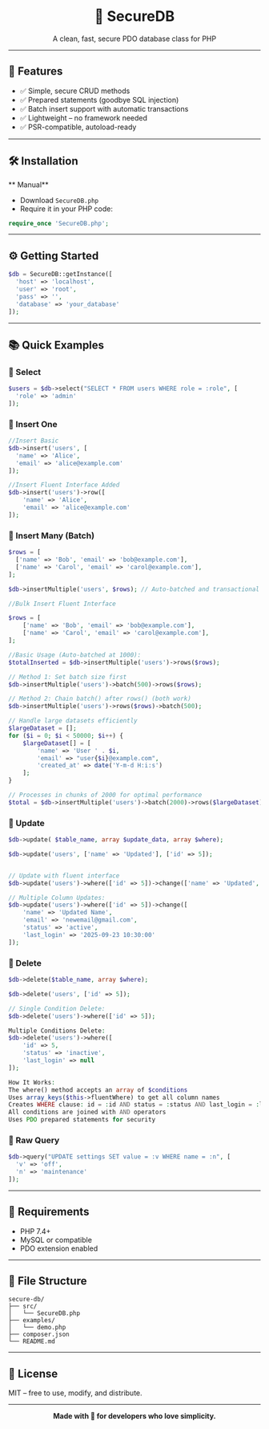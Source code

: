 <h1 align="center">🔐 SecureDB</h1>
<p align="center">A clean, fast, secure PDO database class for PHP</p> 
 
---

## 🚀 Features

- ✅ Simple, secure CRUD methods  
- ✅ Prepared statements (goodbye SQL injection)  
- ✅ Batch insert support with automatic transactions  
- ✅ Lightweight – no framework needed  
- ✅ PSR-compatible, autoload-ready  

---

## 🛠 Installation

** Manual**

- Download `SecureDB.php`
- Require it in your PHP code:

```php
require_once 'SecureDB.php';
```
 

---

## ⚙️ Getting Started

```php
$db = SecureDB::getInstance([
  'host' => 'localhost',
  'user' => 'root',
  'pass' => '',
  'database' => 'your_database'
]);
```

---

## 📚 Quick Examples

### 🔹 Select

```php
$users = $db->select("SELECT * FROM users WHERE role = :role", [
  'role' => 'admin'
]);
```

### 🔹 Insert One

```php
//Insert Basic
$db->insert('users', [
  'name' => 'Alice',
  'email' => 'alice@example.com'
]);

//Insert Fluent Interface Added
$db->insert('users')->row([
    'name' => 'Alice',
    'email' => 'alice@example.com'
]);

```

### 🔹 Insert Many (Batch)

```php
$rows = [
  ['name' => 'Bob', 'email' => 'bob@example.com'],
  ['name' => 'Carol', 'email' => 'carol@example.com'],
];

$db->insertMultiple('users', $rows); // Auto-batched and transactional

//Bulk Insert Fluent Interface

$rows = [
    ['name' => 'Bob', 'email' => 'bob@example.com'],
    ['name' => 'Carol', 'email' => 'carol@example.com'],
];

//Basic Usage (Auto-batched at 1000):
$totalInserted = $db->insertMultiple('users')->rows($rows);

// Method 1: Set batch size first
$db->insertMultiple('users')->batch(500)->rows($rows);

// Method 2: Chain batch() after rows() (both work)
$db->insertMultiple('users')->rows($rows)->batch(500);

// Handle large datasets efficiently
$largeDataset = [];
for ($i = 0; $i < 50000; $i++) {
    $largeDataset[] = [
        'name' => 'User ' . $i,
        'email' => "user{$i}@example.com",
        'created_at' => date('Y-m-d H:i:s')
    ];
}

// Processes in chunks of 2000 for optimal performance
$total = $db->insertMultiple('users')->batch(2000)->rows($largeDataset);

```

### 🔹 Update

```php
$db->update( $table_name, array $update_data, array $where);

$db->update('users', ['name' => 'Updated'], ['id' => 5]);


// Update with fluent interface
$db->update('users')->where(['id' => 5])->change(['name' => 'Updated', 'email' => 'code@gmail.com']);

// Multiple Column Updates:
$db->update('users')->where(['id' => 5])->change([
    'name' => 'Updated Name',
    'email' => 'newemail@gmail.com',
    'status' => 'active',
    'last_login' => '2025-09-23 10:30:00'
]);


```

### 🔹 Delete

```php
$db->delete($table_name, array $where);

$db->delete('users', ['id' => 5]);

// Single Condition Delete:
$db->delete('users')->where(['id' => 5]);

Multiple Conditions Delete:
$db->delete('users')->where([
    'id' => 5,
    'status' => 'inactive',
    'last_login' => null
]);

How It Works:
The where() method accepts an array of $conditions
Uses array_keys($this->fluentWhere) to get all column names
Creates WHERE clause: id = :id AND status = :status AND last_login = :last_login
All conditions are joined with AND operators
Uses PDO prepared statements for security

```

### 🔹 Raw Query

```php
$db->query("UPDATE settings SET value = :v WHERE name = :n", [
  'v' => 'off',
  'n' => 'maintenance'
]);
```

---

## 🧪 Requirements

- PHP 7.4+
- MySQL or compatible
- PDO extension enabled

---

## 📁 File Structure

```
secure-db/
├── src/
│   └── SecureDB.php
├── examples/
│   └── demo.php
├── composer.json
└── README.md
```

---

## 📝 License

MIT – free to use, modify, and distribute.

---

<p align="center"><b>Made with 💙 for developers who love simplicity.</b></p>
